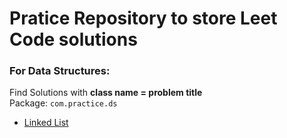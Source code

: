 # Pratice Repository to store Leet Code solutions 
### For Data Structures:
Find Solutions with **class name = problem title**\
Package: `com.practice.ds`
* [Linked List](https://leetcode.com/tag/linked-list)